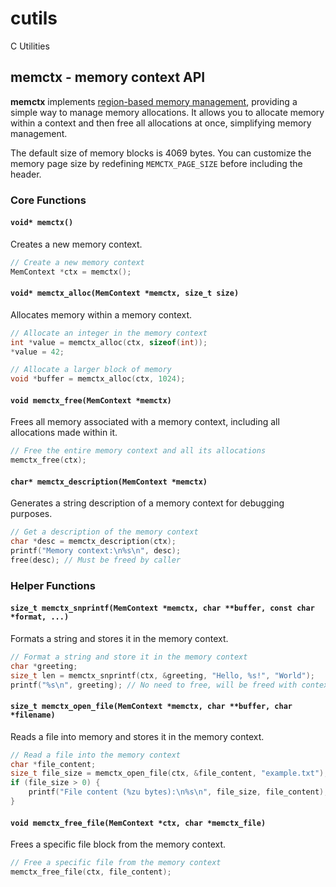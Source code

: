 # cutils

C Utilities

## memctx - memory context API

**memctx** implements [region-based memory management](https://en.wikipedia.org/wiki/Region-based_memory_management),
providing a simple way to manage memory allocations.
It allows you to allocate memory within a context and then free all allocations at once, simplifying memory management.

The default size of memory blocks is 4069 bytes. You can customize the memory page size by redefining `MEMCTX_PAGE_SIZE` before including the header.

### Core Functions

#### `void* memctx()`

Creates a new memory context.

```c
// Create a new memory context
MemContext *ctx = memctx();
```

#### `void* memctx_alloc(MemContext *memctx, size_t size)`

Allocates memory within a memory context.

```c
// Allocate an integer in the memory context
int *value = memctx_alloc(ctx, sizeof(int));
*value = 42;

// Allocate a larger block of memory
void *buffer = memctx_alloc(ctx, 1024);
```

#### `void memctx_free(MemContext *memctx)`

Frees all memory associated with a memory context, including all allocations made within it.

```c
// Free the entire memory context and all its allocations
memctx_free(ctx);
```

#### `char* memctx_description(MemContext *memctx)`

Generates a string description of a memory context for debugging purposes.

```c
// Get a description of the memory context
char *desc = memctx_description(ctx);
printf("Memory context:\n%s\n", desc);
free(desc); // Must be freed by caller
```

### Helper Functions

#### `size_t memctx_snprintf(MemContext *memctx, char **buffer, const char *format, ...)`

Formats a string and stores it in the memory context.

```c
// Format a string and store it in the memory context
char *greeting;
size_t len = memctx_snprintf(ctx, &greeting, "Hello, %s!", "World");
printf("%s\n", greeting); // No need to free, will be freed with context
```

#### `size_t memctx_open_file(MemContext *memctx, char **buffer, char *filename)`

Reads a file into memory and stores it in the memory context.

```c
// Read a file into the memory context
char *file_content;
size_t file_size = memctx_open_file(ctx, &file_content, "example.txt");
if (file_size > 0) {
    printf("File content (%zu bytes):\n%s\n", file_size, file_content);
}
```

#### `void memctx_free_file(MemContext *ctx, char *memctx_file)`

Frees a specific file block from the memory context.

```c
// Free a specific file from the memory context
memctx_free_file(ctx, file_content);
```
